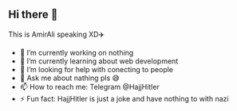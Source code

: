 ## Hi there 👋
This is AmirAli speaking XD✈️
- 🔭 I’m currently working on nothing
- 🌱 I’m currently learning about web development
- 🤔 I’m looking for help with conecting to people 
- 💬 Ask me about nathing pls 😅
- 📫 How to reach me: Telegram @HajjHitler
- ⚡ Fun fact: HajjHitler is just a joke and have nothing to with nazi

























<!--# README Template Repository

Welcome to the README Template Repository! This repository is designed to help you create a well-structured and informative README file for your projects.

## Why Use This Template?

A great README is essential for any project, as it helps others understand its purpose, how to use it, and how to contribute. This template provides a clear structure and essential sections that every README should have.

## How to Use This Template

1. **Copy the Template**: Copy the contents of the `README.md` file in this repository.
2. **Modify the Sections**: Update each section with information relevant to your project.
3. **Save and Publish**: Save your changes and push the README file to your repository.

## Template Overview

Here's a breakdown of the sections included in the template:

### 1. Project Title

Name of your project.

### 2. Description

A brief overview of your project, including what it does and its purpose.

### 3. Table of Contents

A list of the main sections in your README for easy navigation.

### 4. Features

Highlight the key features of your project.

### 5. Technologies Used

List the programming languages, frameworks, libraries, and tools used in your project.

### 6. Installation

Step-by-step instructions on how to install and set up your project locally.

### 7. Usage

Examples and explanations of how to use your project, including command line usage or code snippets.

### 8. Contributing

Guidelines for how others can contribute to your project.

### 9. License

Information about the licensing of your project.

### 10. Contact

How to reach you for questions or feedback.

## Example READY Template

Below is an example of what a README file might look like using this template:

```markdown
# Awesome Project

A brief description of what this project does and why it exists.

## Table of Contents

- [Features](#features)
- [Technologies Used](#technologies-used)
- [Installation](#installation)
- [Usage](#usage)
- [Contributing](#contributing)
- [License](#license)
- [Contact](#contact)

## Features

- Feature 1
- Feature 2
- Feature 3

## Technologies Used

- Language: JavaScript
- Framework: React
- Tools: Webpack, Babel

## Installation

1. Clone this repository.
2. Install dependencies.
3. Start the development server.

## Usage

Run the project using `npm start`.

## Contributing

Feel free to create a pull request or open an issue.

## License

This project is licensed under the MIT License.

## Contact

Your Name - [your.email@example.com](mailto:your.email@example.com)
